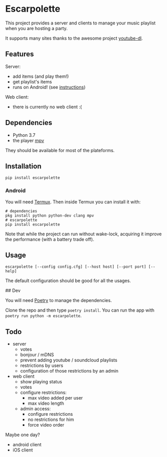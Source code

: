 # Escarpolette

This project provides a server and clients to manage your music playlist when you are hosting a party.

It supports many sites thanks to the awesome project [youtube-dl](https://rg3.github.io/youtube-dl/).

## Features

Server:
* add items (and play them!)
* get playlist's items
* runs on Android! (see [instructions](#Android))

Web client:
* there is currently no web client :(

## Dependencies

* Python 3.7
* the player [mpv](https://mpv.io)

They should be available for most of the plateforms.


## Installation

```Shell
pip install escarpolette
```

### Android

You will need [Termux](https://termux.com/).
Then inside Termux you can install it with:

```Shell
# dependencies
pkg install python python-dev clang mpv
# escarpolette
pip install escarpolette
```

Note that while the project can run without wake-lock, acquiring it improve the performance (with a battery trade off).

## Usage

```Shell
escarpolette [--config config.cfg] [--host host] [--port port] [--help]
```

The default configuration should be good for all the usages.

## Dev

You will need [Poetry](https://poetry.eustace.io/) to manage the dependencies.

Clone the repo and then type `poetry install`.
You can run the app with `poetry run python -m escarpolette`.

## Todo

* server
    * votes
    * bonjour / mDNS
    * prevent adding youtube / soundcloud playlists
    * restrictions by users
    * configuration of those restrictions by an admin
* web client
    * show playing status
    * votes
    * configure restrictions:
        * max video added per user
        * max video length
    * admin access:
        * configure restrictions
        * no restrictions for him
        * force video order

Maybe one day?
* android client
* iOS client

